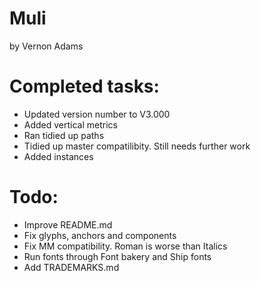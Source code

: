 # Muli
by Vernon Adams

# Completed tasks:
- Updated version number to V3.000
- Added vertical metrics
- Ran tidied up paths
- Tidied up master compatilibity. Still needs further work
- Added instances

# Todo:
- Improve README.md
- Fix glyphs, anchors and components
- Fix MM compatibility. Roman is worse than Italics
- Run fonts through Font bakery and Ship fonts
- Add TRADEMARKS.md